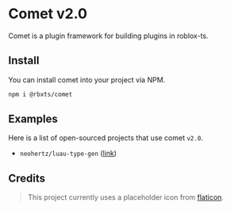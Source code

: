 # Comet v2.0
Comet is a plugin framework for building plugins in roblox-ts.


## Install
You can install comet into your project via NPM.
```bash
npm i @rbxts/comet
```

## Examples
Here is a list of open-sourced projects that use comet `v2.0`.

- `neohertz/luau-type-gen` ([link](https://github.com/Neohertz/luau-type-gen))

## Credits
> This project currently uses a placeholder icon from [flaticon](https://www.flaticon.com/free-icons/comet).